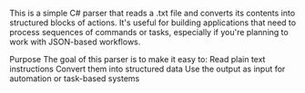 This is a simple C# parser that reads a .txt file and converts its contents into structured blocks of actions. It's useful for building applications that need to process sequences of commands or tasks, especially if you're planning to work with JSON-based workflows.

Purpose
The goal of this parser is to make it easy to:
Read plain text instructions
Convert them into structured data
Use the output as input for automation or task-based systems
